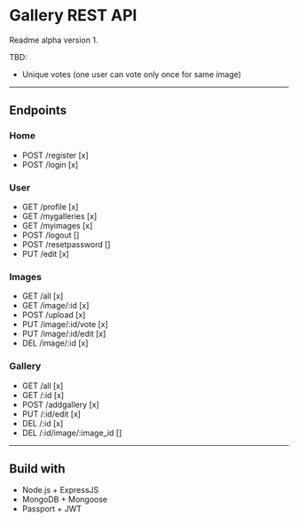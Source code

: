 # Gallery REST API #
Readme alpha version 1.

TBD:
* Unique votes (one user can vote only once for same image)

- - - -

## Endpoints ##

### Home ###
* POST /register [x]
* POST /login [x]

### User ###
* GET /profile [x] 
* GET /mygalleries [x] 
* GET /myimages [x]
* POST /logout []
* POST /resetpassword []
* PUT /edit [x]

### Images ###
* GET /all [x]
* GET /image/:id [x]
* POST /upload [x]
* PUT /image/:id/vote [x]
* PUT /image/:id/edit [x]
* DEL /image/:id [x]

### Gallery ###
 * GET /all [x] 
 * GET /:id [x]
 * POST /addgallery [x]
 * PUT /:id/edit [x]
 * DEL /:id [x]
 * DEL /:id/image/:image_id []

- - - -

## Build with ##
* Node.js + ExpressJS
* MongoDB + Mongoose
* Passport + JWT
